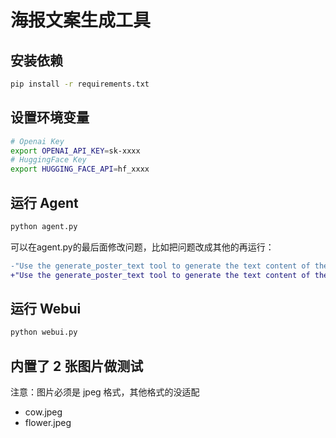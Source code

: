# 海报文案生成工具

## 安装依赖

```bash
pip install -r requirements.txt
```

## 设置环境变量

```bash
# Openai Key
export OPENAI_API_KEY=sk-xxxx
# HuggingFace Key
export HUGGING_FACE_API=hf_xxxx
```

## 运行 Agent

```bash
python agent.py
```

可以在agent.py的最后面修改问题，比如把问题改成其他的再运行：

```diff
-"Use the generate_poster_text tool to generate the text content of the file 'flower.jpeg' and the theme is 'Love'"
+"Use the generate_poster_text tool to generate the text content of the file 'cow.jpeg' and the theme is 'Milk'"
```

## 运行 Webui

```bash
python webui.py
```

## 内置了 2 张图片做测试

注意：图片必须是 jpeg 格式，其他格式的没适配

* cow.jpeg
* flower.jpeg

